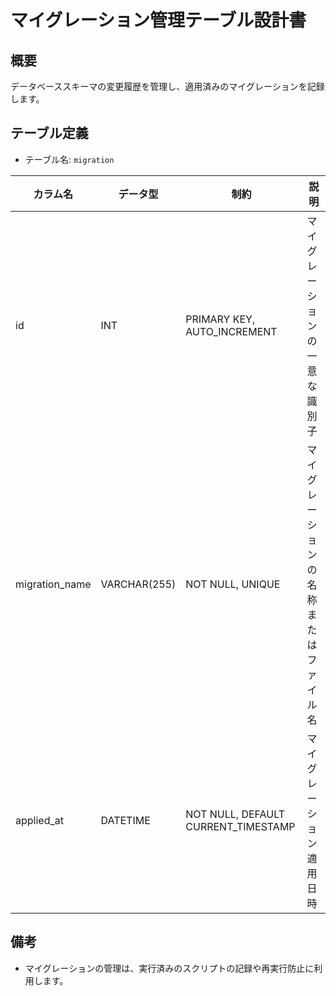 # マイグレーション管理テーブル設計書

## 概要
データベーススキーマの変更履歴を管理し、適用済みのマイグレーションを記録します。

## テーブル定義
- テーブル名: `migration`

| カラム名       | データ型      | 制約                                      | 説明                                  |
|----------------|---------------|-------------------------------------------|---------------------------------------|
| id             | INT           | PRIMARY KEY, AUTO_INCREMENT               | マイグレーションの一意な識別子         |
| migration_name | VARCHAR(255)  | NOT NULL, UNIQUE                          | マイグレーションの名称またはファイル名    |
| applied_at     | DATETIME      | NOT NULL, DEFAULT CURRENT_TIMESTAMP       | マイグレーション適用日時               |

## 備考
- マイグレーションの管理は、実行済みのスクリプトの記録や再実行防止に利用します。
